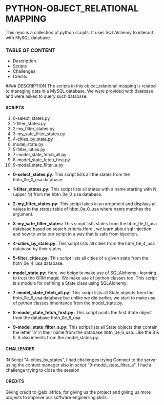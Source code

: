 # PYTHON-OBJECT_RELATIONAL MAPPING

This repo is a collection of python scripts. It uses SQLAlchemy to interact with MySQL database.

### TABLE OF CONTENT

- Description
- Scripts
- Challenges
- Credits

#### DESCRIPTION
The scripts in this object_relational mapping is related to managing data in a MySQL database. We were provided with database and were asked to query such database.

#### SCRIPTS

1. 0-select_states.py
2. 1-filter_states.py
3. 2-my_filter_states.py
4. 3-my_safe_filter_states.py
5. 4-cities_by_state.py
6. model_state.py
7. 5-filter_cities.py
8. 7-model_state_fetch_all.py
9. 8-model_state_fetch_first.py
10. 9-model_state_filter_a.py

- **0-select_states.py:** This script lists all the states from the hbtn_0e_0_usa database

- **1-filter_states.py:** This script lists all states with a name starting with N (upper N) from the hbtn_0e_0_usa database.

- **2-my_filter_states.py:** This script takes in an argument and displays all values in the states table of hbtn_0e_0_usa where name matches the argument.

- **3-my_safe_filter_states:** This script lists states from the hbtn_0e_0_usa database based on search criteria.Here , we learn about sql injection and how to write our script in a way that is safe from injection.

- **4-cities_by_state.py:** This script lists all cities from the hbtn_0e_4_usa database by their states.

- **5-filter_cities.py:** This script lists all cities of a given state from the hbtn_0e_4_usa database.

- **model_state.py:** Here, we beign to make use of SQLAlchemy.; learning to trust the ORM magic. We make use of python classes too. This script is a module for defining a State class using SQLAlchemy.

- **7-model_state_fetch_all.py:** This script lists all State objects from the hbtn_0e_6_usa database but unlike we did earlier, we start to make use of python classes inheritance from the model_state.py.

- **8-model_state_fetch_first.py:** This script prints the first State object from the database hbtn_0e_6_usa.

- **9-model_state_filter_a.py:** This script lists all State objects that contain the letter 'a' in their name from the database hbtn_0e_6_usa. Like the 8 & 9, it also inherits from the model_states.py.

#### CHALLENGES

IN Script "4-cities_by_states", I had challenges trying Connect to the server using the context manager
also in script "9-model_state_filter_a", I had a challenge trying to close the session

#### CREDITS

Giving credit to @alx_africa, for giving us the project and giving us more projects to improve our software enginerring skills.

